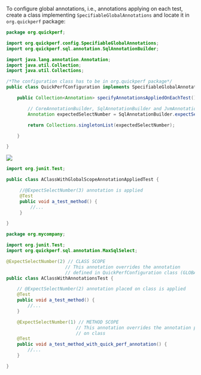 To configure global annotations, i.e., annotations applying on each test, create a class implementing `SpecifiableGlobalAnnotations` and locate it in `org.quickperf` package:
```java
package org.quickperf;

import org.quickperf.config.SpecifiableGlobalAnnotations;
import org.quickperf.sql.annotation.SqlAnnotationBuilder;

import java.lang.annotation.Annotation;
import java.util.Collection;
import java.util.Collections;

/*The configuration class has to be in org.quickperf package*/
public class QuickPerfConfiguration implements SpecifiableGlobalAnnotations {

    public Collection<Annotation> specifyAnnotationsAppliedOnEachTest() {

        // CoreAnnotationBuilder, SqlAnnotationBuilder and JvmAnnotationBuilder help to build and configure global annotations
        Annotation expectedSelectNumber = SqlAnnotationBuilder.expectSelectNumber(3);

        return Collections.singletonList(expectedSelectNumber);

    }

}
```

<p><img src="https://github.com/quick-perf/doc/blob/master/doc/images/Scopes.PNG"</p>


```java
import org.junit.Test;

public class AClassWithGlobalScopeAnnotationAppliedTest {

     //@ExpectSelectNumber(3) annotation is applied
     @Test
     public void a_test_method() {
         //...
     }

}
```

```java
package org.mycompany;

import org.junit.Test;
import org.quickperf.sql.annotation.MaxSqlSelect;

@ExpectSelectNumber(2) // CLASS SCOPE
                      // This annotation overrides the annotation
                      // defined in QuickPerfConfiguration class (GLOBAL SCOPE)
public class AClassWithAnnotationsTest {

    // @ExpectSelectNumber(2) annotation placed on class is applied
    @Test
    public void a_test_method() {
        //...
    }

    @ExpectSelectNumber(1) // METHOD SCOPE
                          // This annotation overrides the annotation placed
                          // on class
    @Test
    public void a_test_method_with_quick_perf_annotation() {
        //...
    }

}
```

